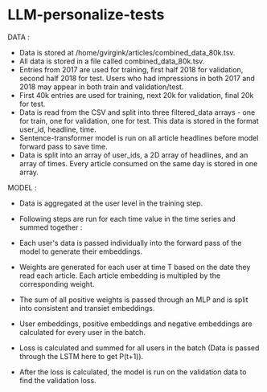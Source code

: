 # LLM-personalize-tests

DATA : 
- Data is stored at /home/gvirgink/articles/combined_data_80k.tsv.
- All data is stored in a file called combined_data_80k.tsv.
- Entries from 2017 are used for training, first half 2018 for validation, second half 2018 for test. Users who had impressions in both 2017 and 2018 may appear in both train and validation/test.
- First 40k entries are used for training, next 20k for validation, final 20k for test.
- Data is read from the CSV and split into three filtered_data arrays - one for train, one for validation, one for test. This data is stored in the format user_id, headline, time.
- Sentence-transformer model is run on all article headlines before model forward pass to save time.
- Data is split into an array of user_ids, a 2D array of headlines, and an array of times. Every article consumed on the same day is stored in one array.

MODEL : 
- Data is aggregated at the user level in the training step.
- Following steps are run for each time value in the time series and summed together :

- Each user's data is passed individually into the forward pass of the model to generate their embeddings.
- Weights are generated for each user at time T based on the date they read each article. Each article embedding is multipled by the corresponding weight.
- The sum of all positive weights is passed through an MLP and is split into consistent and transiet embeddings. 
- User embeddings, positive embeddings and negative embeddings are calculated for every user in the batch.
- Loss is calculated and summed for all users in the batch (Data is passed through the LSTM here to get P(t+1)).
- After the loss is calculated, the model is run on the validation data to find the validation loss. 
